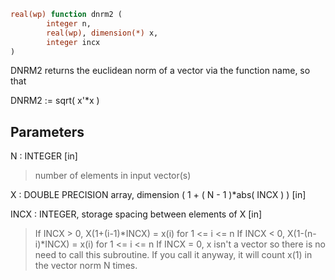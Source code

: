 ```fortran
real(wp) function dnrm2 (
        integer n,
        real(wp), dimension(*) x,
        integer incx
)
```

DNRM2 returns the euclidean norm of a vector via the function
name, so that

DNRM2 := sqrt( x'\*x )

## Parameters
N : INTEGER [in]
> number of elements in input vector(s)

X : DOUBLE PRECISION array, dimension ( 1 + ( N - 1 )\*abs( INCX ) ) [in]

INCX : INTEGER, storage spacing between elements of X [in]
> If INCX > 0, X(1+(i-1)\*INCX) = x(i) for 1 <= i <= n
> If INCX < 0, X(1-(n-i)\*INCX) = x(i) for 1 <= i <= n
> If INCX = 0, x isn't a vector so there is no need to call
> this subroutine.  If you call it anyway, it will count x(1)
> in the vector norm N times.
